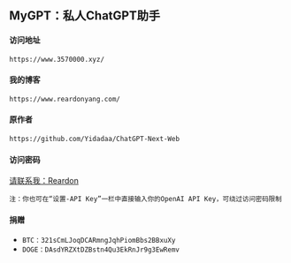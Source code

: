 ## MyGPT：私人ChatGPT助手



#### 访问地址
`https://www.3570000.xyz/`

#### 我的博客
`https://www.reardonyang.com/`

#### 原作者
`https://github.com/Yidadaa/ChatGPT-Next-Web`

#### 访问密码
[请联系我：Reardon](https://twitter.com/ReardonYang)

`注：你也可在“设置-API Key”一栏中直接输入你的OpenAI API Key，可绕过访问密码限制`

#### 捐赠
* `BTC：321sCmLJoqDCARmngJqhPiomBbs2BBxuXy`
* `DOGE：DAsdYRZXtDZBstn4Qu3EkRnJr9g3EwRemv`
